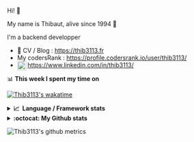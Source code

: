 Hi! 👋

My name is Thibaut, alive since 1994 🍷

I'm a backend developper

-   📝 CV / Blog : https://thib3113.fr
-   My codersRank : https://profile.codersrank.io/user/thib3113/
-   <a href="https://www.linkedin.com/in/thib3113/"><img align="left" alt="Thib3113's Linkedin" width="21px" src="https://raw.githubusercontent.com/peterthehan/peterthehan/master/assets/linkedin.svg" /></a> https://www.linkedin.com/in/thib3113/

📊 **This week I spent my time on**

[![Thib3113's wakatime](https://github-readme-stats.vercel.app/api/wakatime?username=thib3113&layout=default&theme=dracula&langs_count=6&hide_title=true&hide_border=true)](https://wakatime.com/@thib3113)

<details>
  <summary><b>📈&nbsp;&nbsp;Language&nbsp;/&nbsp;Framework stats</b></summary>
  <br/>  
  <a href='https://profile.codersrank.io/user/thib3113/'>
  <img src='http://cr-skills-chart-widget.azurewebsites.net/api/api?username=thib3113&padding=30&skills=php,batchfile,javascript,less,mysql,reactjs,scss,shell,typescript,vue'>
  </a>
</details>

<details>
  <summary><b>:octocat: My Github stats</b></summary>
  <br/>  
  
  <img src="https://github-readme-stats.vercel.app/api?username=thib3113&theme=dracula&show_icons=true&" alt="Thib3113's GitHub stats" />

<!--START_SECTION:activity-->

1. 🎉 Merged PR [#283](https://github.com/thib3113/unifi-client/pull/283) in [thib3113/unifi-client](https://github.com/thib3113/unifi-client)
2. 🎉 Merged PR [#92](https://github.com/thib3113/unifi-blockips-srv/pull/92) in [thib3113/unifi-blockips-srv](https://github.com/thib3113/unifi-blockips-srv)
3. 🎉 Merged PR [#281](https://github.com/thib3113/unifi-client/pull/281) in [thib3113/unifi-client](https://github.com/thib3113/unifi-client)
4. 🎉 Merged PR [#91](https://github.com/thib3113/unifi-blockips-srv/pull/91) in [thib3113/unifi-blockips-srv](https://github.com/thib3113/unifi-blockips-srv)
5. 🎉 Merged PR [#280](https://github.com/thib3113/unifi-client/pull/280) in [thib3113/unifi-client](https://github.com/thib3113/unifi-client)
 <!--END_SECTION:activity-->

</details>

![Thib3113's github metrics](https://gist.githubusercontent.com/thib3113/83a96e16f8bca103f1b0e376186c66ec/raw/github-metrics.svg)
